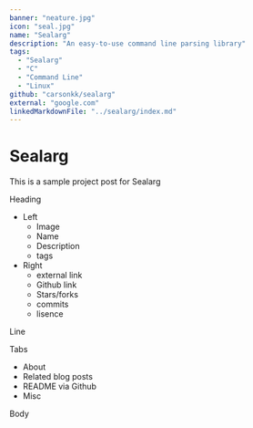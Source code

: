 ```yaml
---
banner: "neature.jpg"
icon: "seal.jpg"
name: "Sealarg"
description: "An easy-to-use command line parsing library"
tags:
  - "Sealarg"
  - "C"
  - "Command Line"
  - "Linux"
github: "carsonkk/sealarg"
external: "google.com"
linkedMarkdownFile: "../sealarg/index.md"
---
```


# Sealarg

This is a sample project post for Sealarg

Heading

- Left
  - Image
  - Name
  - Description
  - tags
- Right
  - external link
  - Github link
  - Stars/forks
  - commits
  - lisence

Line

Tabs

- About
- Related blog posts
- README via Github
- Misc

Body